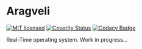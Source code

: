 # Aragveli

[![MIT licensed](https://img.shields.io/badge/license-MIT-blue.svg)](./LICENSE.md)
[![Coverity Status](https://scan.coverity.com/projects/14484/badge.svg)](https://scan.coverity.com/projects/14484)
[![Codacy Badge](https://api.codacy.com/project/badge/Grade/3db606d944ba4f3babfd7b802732fda5)](https://www.codacy.com/app/narke/Aragveli?utm_source=github.com&amp;utm_medium=referral&amp;utm_content=narke/Aragveli&amp;utm_campaign=Badge_Grade)

Real-Time operating system. Work in progress...
